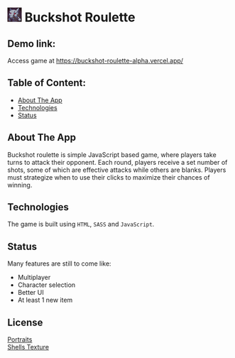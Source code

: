 # ![Logo](/assets/avatars/full/Icons_29.png) Buckshot Roulette

## Demo link:

Access game at https://buckshot-roulette-alpha.vercel.app/

## Table of Content:

- [About The App](#about-the-app)
- [Technologies](#technologies)
- [Status](#status)

## About The App

Buckshot roulette is simple JavaScript based game, where players take turns to attack their opponent. Each round, players receive a set number of shots, some of which are effective attacks while others are blanks. Players must strategize when to use their clicks to maximize their chances of winning.

## Technologies

The game is built using `HTML`, `SASS` and `JavaScript`.

## Status

Many features are still to come like:

- Multiplayer
- Character selection
- Better UI
- At least 1 new item

## License

[Portraits](https://craftpix.net/file-licenses/) <br>
[Shells Texture](https://fightswithbears.itch.io/)
